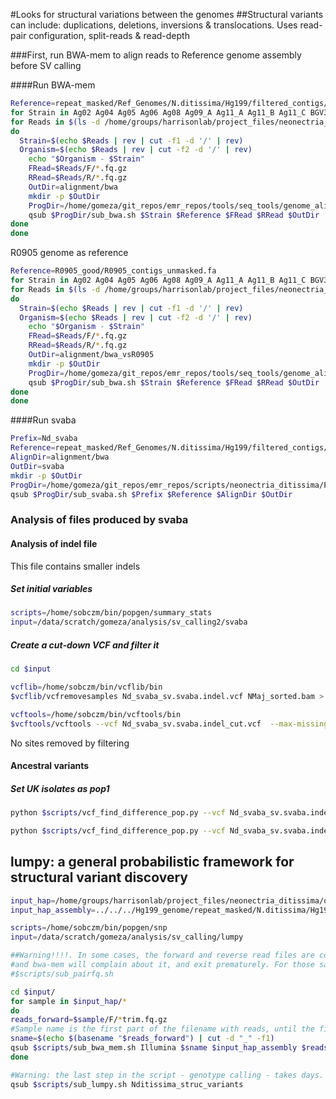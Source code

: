 #Looks for structural variations between the genomes
##Structural variants can include: duplications, deletions, inversions & translocations. Uses read-pair configuration, split-reads & read-depth

###First, run BWA-mem to align reads to Reference genome assembly before SV calling

####Run BWA-mem

```bash
Reference=repeat_masked/Ref_Genomes/N.ditissima/Hg199/filtered_contigs/Hg199_contigs_unmasked.fa
for Strain in Ag02 Ag04 Ag05 Ag06 Ag08 Ag09_A Ag11_A Ag11_B Ag11_C BGV344 ND8 ND9 OPC304 P112 R37-15 R39-15 R41-15 R42-15 R45-15 R6-17-2 R6-17-3 R68-17-C2 R68-17-C3 SVK1 SVK2 NMaj R0905_all Hg199; do
for Reads in $(ls -d /home/groups/harrisonlab/project_files/neonectria_ditissima/qc_dna/paired/N.*/$Strain)
do
  Strain=$(echo $Reads | rev | cut -f1 -d '/' | rev)
  Organism=$(echo $Reads | rev | cut -f2 -d '/' | rev)
    echo "$Organism - $Strain"
    FRead=$Reads/F/*.fq.gz
    RRead=$Reads/R/*.fq.gz
    OutDir=alignment/bwa
    mkdir -p $OutDir
    ProgDir=/home/gomeza/git_repos/emr_repos/tools/seq_tools/genome_alignment/bwa
    qsub $ProgDir/sub_bwa.sh $Strain $Reference $FRead $RRead $OutDir
done
done
```

R0905 genome as reference

```bash
Reference=R0905_good/R0905_contigs_unmasked.fa
for Strain in Ag02 Ag04 Ag05 Ag06 Ag08 Ag09_A Ag11_A Ag11_B Ag11_C BGV344 ND8 ND9 OPC304 P112 R37-15 R39-15 R41-15 R42-15 R45-15 R6-17-2 R6-17-3 R68-17-C2 R68-17-C3 SVK1 SVK2 NMaj R0905_all Hg199; do
for Reads in $(ls -d /home/groups/harrisonlab/project_files/neonectria_ditissima/qc_dna/paired/N.*/$Strain)
do
  Strain=$(echo $Reads | rev | cut -f1 -d '/' | rev)
  Organism=$(echo $Reads | rev | cut -f2 -d '/' | rev)
    echo "$Organism - $Strain"
    FRead=$Reads/F/*.fq.gz
    RRead=$Reads/R/*.fq.gz
    OutDir=alignment/bwa_vsR0905
    mkdir -p $OutDir
    ProgDir=/home/gomeza/git_repos/emr_repos/tools/seq_tools/genome_alignment/bwa
    qsub $ProgDir/sub_bwa.sh $Strain $Reference $FRead $RRead $OutDir
done
done
```

####Run svaba

```bash
Prefix=Nd_svaba
Reference=repeat_masked/Ref_Genomes/N.ditissima/Hg199/filtered_contigs/Hg199_contigs_unmasked.fa
AlignDir=alignment/bwa
OutDir=svaba
mkdir -p $OutDir
ProgDir=/home/gomeza/git_repos/emr_repos/scripts/neonectria_ditissima/Popgen_analysis
qsub $ProgDir/sub_svaba.sh $Prefix $Reference $AlignDir $OutDir
```

### Analysis of files produced by svaba

#### Analysis of indel file

This file contains smaller indels

##### Set initial variables

```bash
scripts=/home/sobczm/bin/popgen/summary_stats
input=/data/scratch/gomeza/analysis/sv_calling2/svaba
```

##### Create a cut-down VCF and filter it

```bash
cd $input

vcflib=/home/sobczm/bin/vcflib/bin
$vcflib/vcfremovesamples Nd_svaba_sv.svaba.indel.vcf NMaj_sorted.bam > Nd_svaba_sv.svaba.indel_cut.vcf

vcftools=/home/sobczm/bin/vcftools/bin
$vcftools/vcftools --vcf Nd_svaba_sv.svaba.indel_cut.vcf  --max-missing 0.95 --recode --out Nd_svaba_sv.svaba.indel_cut_filtered
```

No sites removed by filtering

#### Ancestral variants

##### Set UK isolates as pop1

```bash
python $scripts/vcf_find_difference_pop.py --vcf Nd_svaba_sv.svaba.indel_cut_filtered.recode.vcf --out Nd_svaba_sv.svaba.indel_filtered_UKvsIT.vcf --ply 1 --pop1 Ag02_sorted.bam,,Ag04_sorted.bam,,Ag05_sorted.bam,,Ag06_sorted.bam,,Hg199_sorted.bam,,R0905_sorted.bam,,R6-17-2_sorted.bam,,R6-17-3_sorted.bam --pop2 R68-17-C2_sorted.bam,,R68-17-C3_sorted.bam --thr 0.95
```

```bash
python $scripts/vcf_find_difference_pop.py --vcf Nd_svaba_sv.svaba.indel_cut_filtered.recode.vcf --out Nd_svaba_sv.svaba.indel_filtered_Pop1vsPop2.vcf --ply 1 --pop1 Ag02_sorted.bam,,Ag04_sorted.bam,,Ag05_sorted.bam,,Ag06_sorted.bam,,Ag08_sorted.bam,,Ag09_A_sorted.bam,,Ag11_A_sorted.bam,,Ag11_B_sorted.bam,,Ag11_C_sorted.bam,,BGV344_sorted.bam,,Hg199_sorted.bam,,ND8_sorted.bam,,ND9_sorted.bam,,OPC304_sorted.bam,,P112_sorted.bam,,R0905_sorted.bam,,R37-15_sorted.bam,,R39-15_sorted.bam,,R41-15_sorted.bam,,R42-15_sorted.bam,,R45-15_sorted.bam,,R6-17-2_sorted.bam,,R6-17-3_sorted.bam --pop2 R68-17-C2_sorted.bam,,R68-17-C3_sorted.bam,,SVK1_sorted.bam,,SVK2_sorted.bam --thr 0.95
```

## lumpy: a general probabilistic framework for structural variant discovery

```bash
input_hap=/home/groups/harrisonlab/project_files/neonectria_ditissima/qc_dna/paired/N.ditissima
input_hap_assembly=../../../Hg199_genome/repeat_masked/N.ditissima/Hg199_minion/N.ditissima_contigs_unmasked.fa

scripts=/home/sobczm/bin/popgen/snp
input=/data/scratch/gomeza/analysis/sv_calling/lumpy

##Warning!!!!. In some cases, the forward and reverse read files are corrupted (reads do not match in the two files)
#and bwa-mem will complain about it, and exit prematurely. For those samples, one needs to first fix the input reads with
#$scripts/sub_pairfq.sh  

cd $input/
for sample in $input_hap/*
do
reads_forward=$sample/F/*trim.fq.gz
#Sample name is the first part of the filename with reads, until the first underscore (_) encountered.
sname=$(echo $(basename "$reads_forward") | cut -d "_" -f1)
qsub $scripts/sub_bwa_mem.sh Illumina $sname $input_hap_assembly $reads_forward $reads_reverse
done

#Warning: the last step in the script - genotype calling - takes days.
qsub $scripts/sub_lumpy.sh Nditissima_struc_variants
```
